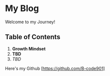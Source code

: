 # My Blog 

Welcome to my Journey!


## Table of Contents ##

1. **Growth Mindset**
2. **TBD**
3. *TBD*

Here's my Github [https://github.com/B-code901]

